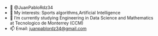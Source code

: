 - 👋 @JuanPabloRdz34
- 👀 My interests: Sports algorithms,Artificial Intelligence
- 🌱 I’m currently studying Engineering in Data Science and Mathematics at Tecnologico de Monterrey (CCM)
- 📫 Email: juanpablordz34@gmail.com

<!---
JuanPabloRdz34/JuanPabloRdz34 is a ✨ special ✨ repository because its `README.md` (this file) appears on your GitHub profile.
You can click the Preview link to take a look at your changes.
--->
